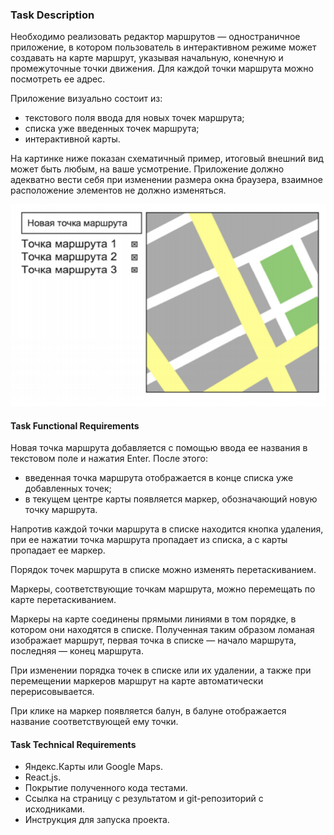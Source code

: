 ### Task Description

Необходимо реализовать редактор маршрутов — одностраничное приложение, в
котором пользователь в интерактивном режиме может создавать на карте маршрут,
указывая начальную, конечную и промежуточные точки движения. Для каждой точки
маршрута можно посмотреть ее адрес.

Приложение визуально состоит из:
- текстового поля ввода для новых точек маршрута;
- списка уже введенных точек маршрута;
- интерактивной карты.
 
На картинке ниже показан схематичный пример, итоговый внешний вид может быть
любым, на ваше усмотрение. Приложение должно адекватно вести себя при
изменении размера окна браузера, взаимное расположение элементов не должно
изменяться.

![Схема приложения](https://github.com/maker27/map-route-editor/blob/master/screenshot.png?raw=true)

#### Task Functional Requirements

Новая точка маршрута добавляется с помощью ввода ее названия в текстовом поле и
нажатия Enter. После этого:

- введенная точка маршрута отображается в конце списка уже добавленных
точек;
- в текущем центре карты появляется маркер, обозначающий новую точку
маршрута.

Напротив каждой точки маршрута в списке находится кнопка удаления, при ее
нажатии точка маршрута пропадает из списка, а с карты пропадает ее маркер.

Порядок точек маршрута в списке можно изменять перетаскиванием.

Маркеры, соответствующие точкам маршрута, можно перемещать по карте
перетаскиванием.

Маркеры на карте соединены прямыми линиями в том порядке, в котором они
находятся в списке. Полученная таким образом ломаная изображает маршрут, первая
точка в списке — начало маршрута, последняя — конец маршрута.

При изменении порядка точек в списке или их удалении, а также при перемещении
маркеров маршрут на карте автоматически перерисовывается.

При клике на маркер появляется балун, в балуне отображается название
соответствующей ему точки.

#### Task Technical Requirements
- Яндекс.Карты или Google Maps.
- React.js.
- Покрытие полученного кода тестами.
- Ссылка на страницу с результатом и git-репозиторий с исходниками.
- Инструкция для запуска проекта.
